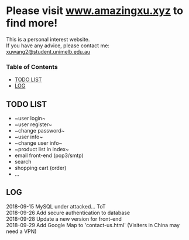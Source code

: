 Please visit www.amazingxu.xyz to find more!  
=============
This is a personal interest website.  
If you have any advice, please contact me: xuwang2@student.unimelb.edu.au

### Table of Contents  
+ [TODO LIST](#todo-list)  
+ [LOG](#log)  


## TODO LIST  
+ ~user login~
+ ~user register~
+ ~change password~
+ ~user info~
+ ~change user info~
+ ~product list in index~
+ email front-end (pop3/smtp)
+ search
+ shopping cart (order)
+ ...


## LOG  
2018-09-15 MySQL under attacked... ToT  
2018-09-26 Add secure authentication to database  
2018-09-28 Update a new version for front-end  
2018-09-29 Add Google Map to 'contact-us.html'  (Visiters in China may need a VPN)  
